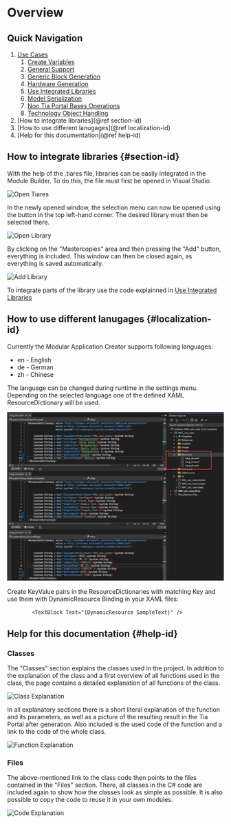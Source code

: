 # Overview

## Quick Navigation

1. [Use Cases](namespace_m_a_c__use__cases_1_1_model_1_1_use_cases.html)
    1. [Create Variables](class_m_a_c__use__cases_1_1_model_1_1_use_cases_1_1_create_variables.html)
    2. [General Support](class_m_a_c__use__cases_1_1_model_1_1_use_cases_1_1_general_support.html)
    3. [Generic Block Generation](class_m_a_c__use__cases_1_1_model_1_1_use_cases_1_1_generic_block_creation.html)
    4. [Hardware Generation](class_m_a_c__use__cases_1_1_model_1_1_use_cases_1_1_hardware_generation.html)
    5. [Use Integrated Libraries](class_m_a_c__use__cases_1_1_model_1_1_use_cases_1_1_integrate_libraries.html)
    6. [Model Serialization](class_m_a_c__use__cases_1_1_model_1_1_use_cases_1_1_model_to_serialize.html)
    7. [Non Tia Portal Bases Operations](class_m_a_c__use__cases_1_1_model_1_1_use_cases_1_1_non_t_i_a_project_based.html)
    8. [Technology Object Handling](class_m_a_c__use__cases_1_1_model_1_1_use_cases_1_1_technology_object_class.html)
2. [How to integrate libraries](@ref section-id)
3. [How to use different lanugages](@ref localization-id)
4. [Help for this documentation](@ref help-id)

## How to integrate libraries {#section-id}

With the help of the .tiares file, libraries can be easily integrated in the Module Builder. To do this, the file must first be opened in Visual Studio.

![Open Tiares](../MAC_use_cases/Images/OpenTiares.png)

In the newly opened window, the selection menu can now be opened using the button in the top left-hand corner.
The desired library must then be selected there.

![Open Library](../MAC_use_cases/Images/OpenLibrary.png)

By clicking on the "Mastercopies" area and then pressing the "Add" button, everything is included. This window can then be closed again, as everything is saved automatically.

![Add Library](../MAC_use_cases/Images/AddLibrary.png)

To integrate parts of the library use the code explainned in [Use Integrated Libraries](class_m_a_c__use__cases_1_1_model_1_1_use_cases_1_1_integrate_libraries.html)

## How to use different lanugages {#localization-id}

Currently the Modular Application Creator supports following languages:

- en - English
- de - German
- zh - Chinese

The language can be changed during runtime in the settings menu. Depending on the selected language one of the defined XAML ResourceDictionary will be used.

![XAML ResourceDictionary](../MAC_use_cases/Images/LocalizationXamlResourceDictionary.png)

Create KeyValue pairs in the ResourceDictionaries with matching Key and use them with DynamicResource Binding in your XAML files:

```xaml
        <TextBlock Text="{DynamicResource SampleText}" />
```

## Help for this documentation {#help-id}

### Classes

The "Classes" section explains the classes used in the project.
In addition to the explanation of the class and a first overview of all functions used in the class, the page contains a detailed explanation of all functions of the class.

![Class Explanation](../MAC_use_cases/Images/ClassExplanation.png)

In all explanatory sections there is a short literal explanation of the function and its parameters, as well as a picture of the resulting result in the Tia Portal after generation.
Also included is the used code of the function and a link to the code of the whole class.

![Function Explanation](../MAC_use_cases/Images/FunctionExplanation.png)

### Files

The above-mentioned link to the class code then points to the files contained in the "Files" section.
There, all classes in the C# code are included again to show how the classes look as simple as possible.
It is also possible to copy the code to reuse it in your own modules.

![Code Explanation](../MAC_use_cases/Images/CodeExplanation.png)